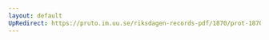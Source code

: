 ```yaml
---
layout: default
UpRedirect: https://pruto.im.uu.se/riksdagen-records-pdf/1870/prot-1870--ak--420/prot-1870--ak--420_002.pdf
---
```

